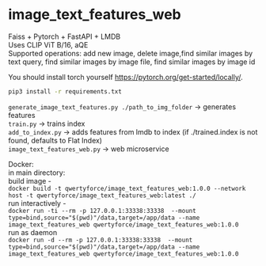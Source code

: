 # image_text_features_web
Faiss + Pytorch + FastAPI + LMDB <br>
Uses CLIP ViT B/16, aQE <br>
Supported operations: add new image, delete image,find similar images by text query, find similar images by image file, find similar images by image id <br>

You should install torch yourself https://pytorch.org/get-started/locally/.  
```bash
pip3 install -r requirements.txt
```

```generate_image_text_features.py ./path_to_img_folder``` -> generates features  
```train.py``` -> trains index  
```add_to_index.py``` -> adds features from lmdb to index  (if ./trained.index is not found, defaults to Flat Index)  
```image_text_features_web.py``` -> web microservice  


Docker:  
in main directory:  
build image -   
```docker build -t qwertyforce/image_text_features_web:1.0.0 --network host -t qwertyforce/image_text_features_web:latest ./```   
run interactively -    
```docker run -ti --rm -p 127.0.0.1:33338:33338  --mount type=bind,source="$(pwd)"/data,target=/app/data --name image_text_features_web qwertyforce/image_text_features_web:1.0.0```   
run as daemon    
```docker run -d --rm -p 127.0.0.1:33338:33338  --mount type=bind,source="$(pwd)"/data,target=/app/data --name image_text_features_web qwertyforce/image_text_features_web:1.0.0```     
